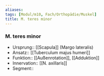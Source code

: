 ```yaml
---
aliases: 
tags: [Modul/m10, Fach/Orthopädie/Muskel]
title: M. teres minor
---
```

### M. teres minor
- Ursprung:: [[Scapula]] (Margo lateralis)
- Ansatz:: [[Tuberculum majus humeri]]
- Funktion:: [[Außenrotation]], [[Adduktion]]
- Innervation:: [[N. axillaris]]
- Segment:: 